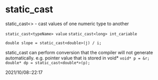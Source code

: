 # static_cast
static_cast<> - cast values of one numeric type to another

`static_cast<typeName> value`
`static_cast<long> int_cariable`

`double slope = static_cast<double>(j) / i;`

static_cast can perform conversion that the compiler will not generate automatically.
e.g. pointer value that is stored in void*
`void* p = &r;`
`double* dp = static_cast<double*>(p);`

2021/10/08::22:17